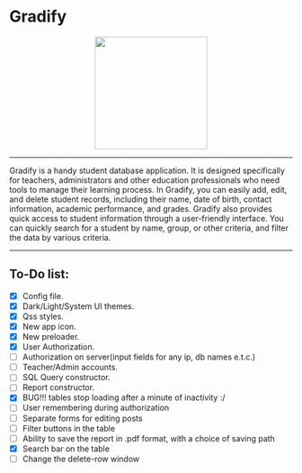 # Gradify

<p align="center">
  <img src="https://github.com/MikeostCorp/Gradify/blob/main/src/img/iconSets/icon_512x512%402x.png" width="200" height="200">
</p>

----

Gradify is a handy student database application. It is designed specifically for teachers, administrators and other education professionals who need tools to manage their learning process.
In Gradify, you can easily add, edit, and delete student records, including their name, date of birth, contact information, academic performance, and grades.
Gradify also provides quick access to student information through a user-friendly interface. You can quickly search for a student by name, group, or other criteria, and filter the data by various criteria.

----

## To-Do list:
- [X] Config file.
- [X] Dark/Light/System UI themes.
- [X] Qss styles.
- [X] New app icon.
- [X] New preloader.
- [X] User Authorization.
- [ ] Authorization on server(input fields for any ip, db names e.t.c.)
- [ ] Teacher/Admin accounts.
- [ ] SQL Query constructor.
- [ ] Report constructor.
- [X] BUG!!! tables stop loading after a minute of inactivity :/
- [ ] User remembering during authorization
- [ ] Separate forms for editing posts
- [ ] Filter buttons in the table
- [ ] Ability to save the report in .pdf format, with a choice of saving path
- [X] Search bar on the table
- [ ] Change the delete-row window
